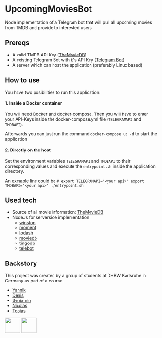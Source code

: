 # UpcomingMoviesBot
Node implementation of a Telegram bot that will pull all upcoming movies from TMDB and provide to interested users

## Prereqs
* A valid TMDB API Key ([TheMovieDB](https://www.themoviedb.org/))
* A existing Telegram Bot with it's API Key ([Telegram Bot](https://core.telegram.org/bots))
* A server which can host the application (preferably Linux based)

## How to use
You have two posibilities to run this application:
#### 1. Inside a Docker container
You will need Docker and docker-compose. Then you will have to enter your API-Keys inside the docker-compose.yml file (`TELEGRAMAPI` and `TMDBAPI`).

Afterwards you can just run the command
`docker-compose up -d` to start the application
#### 2. Directly on the host
Set the environment variables `TELEGRAMAPI` and `TMDBAPI` to their corresponding values and execute the `entrypoint.sh` inside the application directory.

An exmaple line could be `# export TELEGRAMAPI='<your api>' export TMDBAPI='<your api>' ./entrypoint.sh`

## Used tech
* Source of all movie information: [TheMovieDB](https://www.themoviedb.org/)
* NodeJs for serverside implementation
  * [winston](https://github.com/winstonjs/winston)
  * [moment](https://github.com/moment/moment)
  * [lodash](https://github.com/lodash/lodash)
  * [moviedb](https://github.com/impronunciable/moviedb)
  * [tingodb](https://github.com/sergeyksv/tingodb)
  * [telebot](https://github.com/mullwar/telebot)

## Backstory
This project was created by a group of students at DHBW Karlsruhe in Germany as part of a course.
* [Yannik](https://github.com/yannikgail)
* [Denis](https://github.com/Dene1894)
* [Benjamin](https://github.com/el-Ben-Barto)
* [Nicolas](https://github.com/thenightmanager)
* [Tobias]()

<img src="https://nodejs.org/static/images/logos/nodejs-new-pantone-black.png" height="50em">  <img src="https://www.themoviedb.org/assets/static_cache/bb45549239e25f1770d5f76727bcd7c0/images/v4/logos/408x161-powered-by-rectangle-blue.png" height="50em">
